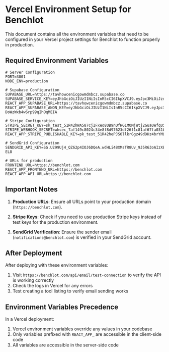 # Vercel Environment Setup for Benchlot

This document contains all the environment variables that need to be configured in your Vercel project settings for Benchlot to function properly in production.

## Required Environment Variables

```
# Server Configuration
PORT=3001
NODE_ENV=production

# Supabase Configuration
SUPABASE_URL=https://tavhowcenicgowmdmbcz.supabase.co
SUPABASE_SERVICE_KEY=eyJhbGciOiJIUzI1NiIsInR5cCI6IkpXVCJ9.eyJpc3MiOiJzdXBhYmFzZSIsInJlZiI6InRhdmhvd2NlbmljZ293bWRtYmN6Iiwicm9sZSI6InNlcnZpY2Vfcm9sZSIsImlhdCI6MTczOTI0NTI3MiwiZXhwIjoyMDU0ODIxMjcyfQ._LQ7xOP2A2dWXy7moo9ocgupOHv3fVKHSztoq7jfZEc
REACT_APP_SUPABASE_URL=https://tavhowcenicgowmdmbcz.supabase.co
REACT_APP_SUPABASE_ANON_KEY=eyJhbGciOiJIUzI1NiIsInR5cCI6IkpXVCJ9.eyJpc3MiOiJzdXBhYmFzZSIsInJlZiI6InRhdmhvd2NlbmljZ293bWRtYmN6Iiwicm9sZSI6ImFub24iLCJpYXQiOjE3MzkyNDUyNzIsImV4cCI6MjA1NDgyMTI3Mn0.Mwp5XR3vuWB4hurNLvF-DoWzWxb4wSrp99qIhOqMEIA

# Stripe Configuration
STRIPE_SECRET_KEY=sk_test_51R42hWA587cjIFxeo8UB9nUfHG1MOMjWtj2GuaUefqU5m2DlDU4R9EWknS17lxgg4yWBvzDKNPfgQw7al0BkJjlW00FGUVo8Hz
STRIPE_WEBHOOK_SECRET=whsec_7af149c8024c34e8f8d97623df26f1c81af67fa031be6efc92be5770ae431a22
REACT_APP_STRIPE_PUBLISHABLE_KEY=pk_test_51R42hePJSOllkrGgz49d9Hz4brYMLWvGSRzkhcC5pzRaHakcqXTfOGxwHPXiIln111YS8gT4taztl7BPLeSqF7mS00RJbnMDhp

# SendGrid Configuration
SENDGRID_API_KEY=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

# URLs for production
FRONTEND_URL=https://benchlot.com
REACT_APP_FRONTEND_URL=https://benchlot.com
REACT_APP_API_URL=https://benchlot.com
```

## Important Notes

1. **Production URLs**: Ensure all URLs point to your production domain (`https://benchlot.com`).

2. **Stripe Keys**: Check if you need to use production Stripe keys instead of test keys for the production environment.

3. **SendGrid Verification**: Ensure the sender email (`notifications@benchlot.com`) is verified in your SendGrid account.

## After Deployment

After deploying with these environment variables:

1. Visit `https://benchlot.com/api/email/test-connection` to verify the API is working correctly
2. Check the logs in Vercel for any errors
3. Test creating a tool listing to verify email sending works

## Environment Variables Precedence

In a Vercel deployment:

1. Vercel environment variables override any values in your codebase
2. Only variables prefixed with `REACT_APP_` are accessible in the client-side code
3. All variables are accessible in the server-side code
